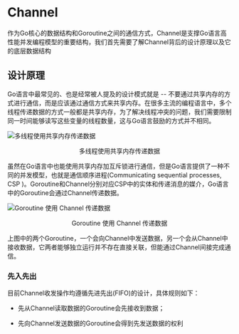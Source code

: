 # Channel

作为Go核心的数据结构和Goroutine之间的通信方式，Channel是支撑Go语言高性能并发编程模型的重要结构，我们首先需要了解Channel背后的设计原理以及它的底层数据结构

## 设计原理

Go语言中最常见的、也是经常被人提及的设计模式就是 -- 不要通过共享内存的方式进行通信，而是应该通过通信方式来共享内存。在很多主流的编程语言中，多个线程传递数据的方式一般都是共享内存，为了解决线程冲突的问题，我们需要限制同一时间能够读写这些变量的线程数量，这与Go语言鼓励的方式并不相同。

![多线程使用共享内存传递数据](https://img.draveness.me/2020-01-28-15802171487042-shared-memory.png)

<center>多线程使用共享内存传递数据</center>

虽然在Go语言中也能使用共享内存加互斥锁进行通信，但是Go语言提供了一种不同的并发模型，也就是通信顺序进程(Communicating sequential processes, CSP )。Goroutine和Channel分别对应CSP中的实体和传递消息的媒介，Go语言中的Goroutine会通过Channel传递数据。

![Goroutine 使用 Channel 传递数据](https://img.draveness.me/2020-01-28-15802171487080-channel-and-goroutines.png)

<center>Goroutine 使用 Channel 传递数据</center>

上图中的两个Goroutine，一个会向Channel中发送数据，另一个会从Channel中接收数据，它两者能够独立运行并不存在直接关联，但能通过Channel间接完成通信。

### 先入先出

目前Channel收发操作均遵循先进先出(FIFO)的设计，具体规则如下：

- 先从Channel读取数据的Goroutine会先接收到数据；

- 先向Channel发送数据的Goroutine会得到先发送数据的权利

